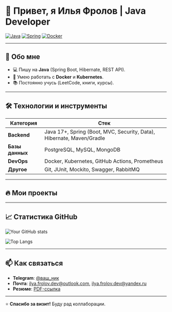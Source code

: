# 👋 Привет, я Илья Фролов | Java Developer  

[![Java](https://img.shields.io/badge/Java-17+-orange?logo=openjdk)](https://www.java.com)
[![Spring](https://img.shields.io/badge/Spring-6.0-blue?logo=spring)](https://spring.io)
[![Docker](https://img.shields.io/badge/Docker-✔-2496ED?logo=docker)](https://docker.com)

---

## 🚀 Обо мне  
- 💻 Пишу на **Java** (Spring Boot, Hibernate, REST API).  
- 🐳 Умею работать с **Docker** и **Kubernetes**.  
- 📚 Постоянно учусь (LeetCode, книги, курсы).  

---

## 🛠 Технологии и инструменты  
| Категория       | Стек                                                                 |
|----------------|-----------------------------------------------------------------------|
| **Backend**    | Java 17+, Spring (Boot, MVC, Security, Data), Hibernate, Maven/Gradle |
| **Базы данных**| PostgreSQL, MySQL, MongoDB                                            |
| **DevOps**     | Docker, Kubernetes, GitHub Actions, Prometheus                        |
| **Другое**     | Git, JUnit, Mockito, Swagger, RabbitMQ                                |

---

## 🔥 Мои проекты  

---

## 📈 Статистика GitHub  
![Your GitHub stats](https://github-readme-stats.vercel.app/api?username=ilya-frolov-dev&show_icons=true&theme=radical)

![Top Langs](https://github-readme-stats.vercel.app/api/top-langs/?username=ilya-frolov-dev&layout=compact&theme=radical)

---

## 📫 Как связаться
- **Telegram**: [@ваш_ник](https://t.me/@froloviy_of)  
- **Почта**: ilya.frolov.dev@outlook.com, ilya.frolov.dev@yandex.ru
- **Резюме**: [PDF-ссылка](https://drive.google.com/...)  

---

⭐ **Спасибо за визит!** Буду рад коллаборации.  

